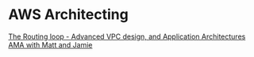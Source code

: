 # AWS Architecting

[The Routing loop - Advanced VPC design, and Application Architectures AMA with Matt and Jamie](https://www.twitch.tv/videos/1746885373)
